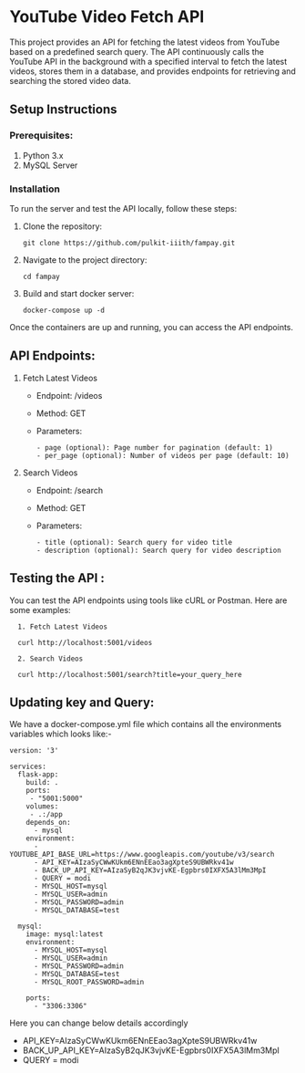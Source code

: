 # YouTube Video Fetch API

This project provides an API for fetching the latest videos from YouTube based on a predefined search query.
The API continuously calls the YouTube API in the background with a specified interval to fetch the latest videos,
stores them in a database, and provides endpoints for retrieving and searching the stored video data.


## Setup Instructions

### Prerequisites:
1. Python 3.x
2. MySQL Server


### Installation
To run the server and test the API locally, follow these steps:
  1. Clone the repository:
     ```
     git clone https://github.com/pulkit-iiith/fampay.git
      ```
     
  3. Navigate to the project directory:
     ```
     cd fampay
     ```
  3. Build and start docker server:
     ```
     docker-compose up -d
     ```
    
Once the containers are up and running, you can access the API endpoints.

## API Endpoints:

  1. Fetch Latest Videos
      - Endpoint: /videos
      - Method: GET
      - Parameters:
    
        
            - page (optional): Page number for pagination (default: 1)
            - per_page (optional): Number of videos per page (default: 10)
  2. Search Videos
      - Endpoint: /search
      - Method: GET
      - Parameters:
    
        
            - title (optional): Search query for video title
            - description (optional): Search query for video description
   
## Testing the API :

  You can test the API endpoints using tools like cURL or Postman. Here are some examples:

      1. Fetch Latest Videos
      
      curl http://localhost:5001/videos
      
      2. Search Videos
      
      curl http://localhost:5001/search?title=your_query_here

## Updating key and Query:

We have a docker-compose.yml file which contains all the environments variables which looks like:-
```
version: '3'

services:
  flask-app:
    build: .
    ports:
     - "5001:5000"
    volumes:
     - .:/app
    depends_on:
      - mysql
    environment:
      - YOUTUBE_API_BASE_URL=https://www.googleapis.com/youtube/v3/search
      - API_KEY=AIzaSyCWwKUkm6ENnEEao3agXpteS9UBWRkv41w
      - BACK_UP_API_KEY=AIzaSyB2qJK3vjvKE-Egpbrs0IXFX5A3lMm3MpI
      - QUERY = modi
      - MYSQL_HOST=mysql
      - MYSQL_USER=admin
      - MYSQL_PASSWORD=admin 
      - MYSQL_DATABASE=test

  mysql:
    image: mysql:latest
    environment:
      - MYSQL_HOST=mysql
      - MYSQL_USER=admin
      - MYSQL_PASSWORD=admin
      - MYSQL_DATABASE=test
      - MYSQL_ROOT_PASSWORD=admin

    ports:
      - "3306:3306"

```
Here you can change below details accordingly
- API_KEY=AIzaSyCWwKUkm6ENnEEao3agXpteS9UBWRkv41w
- BACK_UP_API_KEY=AIzaSyB2qJK3vjvKE-Egpbrs0IXFX5A3lMm3MpI
- QUERY = modi
      
  
